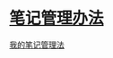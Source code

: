 # [笔记管理办法](https://github.com/leigaoxing/gitblog/issues/13)

[我的笔记管理法](https://lutaonan.com/blog/how-do-i-take-note/)